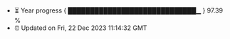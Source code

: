 - ⏳ Year progress { █████████████████████████████▁ } 97.39 %
- ⏰ Updated on Fri, 22 Dec 2023 11:14:32 GMT

